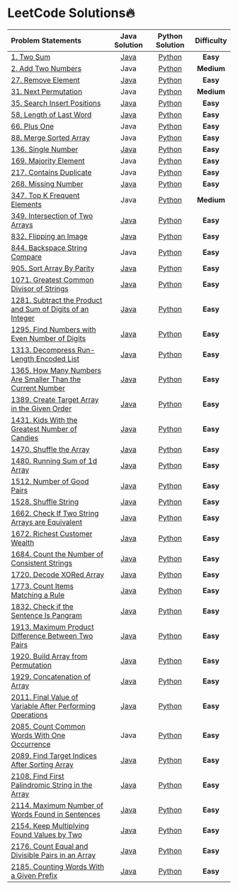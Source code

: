 # LeetCode Solutions🔥

|  Problem Statements  |  Java Solution  |  Python Solution  |  Difficulty  |
|:---------------------|:---------------:|:-----------------:|:------------:|
|  [1. Two Sum](https://leetcode.com/problems/two-sum/)  |  [Java](https://github.com/kishanrajput23/LeetCode-Solutions/blob/main/Java/1.java)  |  [Python](https://github.com/kishanrajput23/LeetCode-Solutions/blob/main/Python/01.py)  |  **Easy**  |
|  [2. Add Two Numbers](https://leetcode.com/problems/add-two-numbers/)  |  Java  |  [Python](https://github.com/kishanrajput23/LeetCode-Solutions/blob/main/Python/Add%20Two%20Numbers.py)  |  **Medium**  |
|  [27. Remove Element](https://leetcode.com/problems/remove-element/)  |  [Java](https://github.com/kishanrajput23/LeetCode-Solutions/blob/main/Java/27.java)  |  [Python](https://github.com/kishanrajput23/LeetCode-Solutions/blob/main/Python/27.py)  |  **Easy**  |
|  [31. Next Permutation](https://leetcode.com/problems/next-permutation)  |  Java  |  [Python](https://github.com/kishanrajput23/LeetCode-Solutions/blob/main/Python/31.py)  |  **Medium**  |
|  [35. Search Insert Positions](https://leetcode.com/problems/search-insert-position/)  |  [Java](https://github.com/kishanrajput23/LeetCode-Solutions/blob/main/Java/35.java)  |  [Python](https://github.com/kishanrajput23/LeetCode-Solutions/blob/main/Python/35.py)  |  **Easy**  |
|  [58. Length of Last Word](https://leetcode.com/problems/length-of-last-word/)  |  [Java](https://github.com/kishanrajput23/LeetCode-Solutions/blob/main/Java/58.java)  |  [Python](https://github.com/kishanrajput23/LeetCode-Solutions/blob/main/Python/Length%20of%20Last%20Word.py)  |  **Easy**  |
|  [66. Plus One](https://leetcode.com/problems/plus-one)  |  Java  |  [Python](https://github.com/kishanrajput23/LeetCode-Solutions/blob/main/Python/66.py)  |  **Easy**  |
|  [88. Merge Sorted Array](https://leetcode.com/problems/merge-sorted-array)  |  Java  |  [Python](https://github.com/kishanrajput23/LeetCode-Solutions/blob/main/Python/88.py)  |  **Easy**  |
|  [136. Single Number](https://leetcode.com/problems/single-number/)  |  [Java](https://github.com/kishanrajput23/LeetCode-Solutions/blob/main/Java/136.java)  |  [Python](https://github.com/kishanrajput23/LeetCode-Solutions/blob/main/Python/136.py)  |  **Easy**  |
|  [169. Majority Element](https://leetcode.com/problems/majority-element)  |  Java  |  [Python](https://github.com/kishanrajput23/LeetCode-Solutions/blob/main/Python/169.py)  |  **Easy**  |
|  [217. Contains Duplicate](https://leetcode.com/problems/contains-duplicate)  |  Java  |  [Python](https://github.com/kishanrajput23/LeetCode-Solutions/blob/main/Python/217.py)  |  **Easy**  |
|  [268. Missing Number](https://leetcode.com/problems/missing-number/)  |  [Java](https://github.com/kishanrajput23/LeetCode-Solutions/blob/main/Java/268.java)  |  [Python](https://github.com/kishanrajput23/LeetCode-Solutions/blob/main/Python/268.py)  |  **Easy**  |
|  [347. Top K Frequent Elements](https://leetcode.com/problems/top-k-frequent-elements)  |  Java  |  [Python](https://github.com/kishanrajput23/LeetCode-Solutions/blob/main/Python/347.py)  |  **Medium**  |
|  [349. Intersection of Two Arrays](https://leetcode.com/problems/intersection-of-two-arrays/)  |  [Java](https://github.com/kishanrajput23/LeetCode-Solutions/blob/main/Java/349.java)  |  [Python](https://github.com/kishanrajput23/LeetCode-Solutions/blob/main/Python/349.py)  |  **Easy**  |
|  [832. Flipping an Image](https://leetcode.com/problems/flipping-an-image/)  |  [Java](https://github.com/kishanrajput23/LeetCode-Solutions/blob/main/Java/832.java)  |  [Python](https://github.com/kishanrajput23/LeetCode-Solutions/blob/main/Python/832.py)  |  **Easy**  |
|  [844. Backspace String Compare](https://leetcode.com/problems/backspace-string-compare/)  |  Java  |  [Python](https://github.com/kishanrajput23/LeetCode-Solutions/blob/main/Python/844.py)  |  **Easy**  |
|  [905. Sort Array By Parity](https://leetcode.com/problems/sort-array-by-parity/)  |  [Java](https://github.com/kishanrajput23/LeetCode-Solutions/blob/main/Java/905.java)  |  [Python](https://github.com/kishanrajput23/LeetCode-Solutions/blob/main/Python/905.py)  |  **Easy**  |
|  [1071. Greatest Common Divisor of Strings](https://leetcode.com/problems/greatest-common-divisor-of-strings/)  |  [Java](https://github.com/kishanrajput23/LeetCode-Solutions/blob/main/Java/1071.java)  |  [Python](https://github.com/kishanrajput23/LeetCode-Solutions/blob/main/Python/1071.py)  |  **Easy**  |
|  [1281. Subtract the Product and Sum of Digits of an Integer](https://leetcode.com/problems/subtract-the-product-and-sum-of-digits-of-an-integer/)  |  [Java](https://github.com/kishanrajput23/LeetCode-Solutions/blob/main/Java/1281.Subtract_the_Product_and_Sum_of_Digits_of_an_Integer.java)  |  [Python](https://github.com/kishanrajput23/LeetCode-Solutions/blob/main/Python/1281.py)  |  **Easy**  |
|  [1295. Find Numbers with Even Number of Digits](https://leetcode.com/problems/find-numbers-with-even-number-of-digits/)  |  [Java](https://github.com/kishanrajput23/LeetCode-Solutions/blob/main/Java/1295.java)  |  [Python](https://github.com/kishanrajput23/LeetCode-Solutions/blob/main/Python/1295.py)  |  **Easy**  |
|  [1313. Decompress Run-Length Encoded List](https://leetcode.com/problems/decompress-run-length-encoded-list/)  |  [Java](https://github.com/kishanrajput23/LeetCode-Solutions/blob/main/Java/1313.java)  |  [Python](https://github.com/kishanrajput23/LeetCode-Solutions/blob/main/Python/1313.py)  |  **Easy**  |
|  [1365. How Many Numbers Are Smaller Than the Current Number](https://leetcode.com/problems/how-many-numbers-are-smaller-than-the-current-number/)  |  [Java](https://github.com/kishanrajput23/LeetCode-Solutions/blob/main/Java/1365.java)  |  [Python](https://github.com/kishanrajput23/LeetCode-Solutions/blob/main/Python/1365.py)  |  **Easy**  |
|  [1389. Create Target Array in the Given Order](https://leetcode.com/problems/create-target-array-in-the-given-order/)  |  [Java](https://github.com/kishanrajput23/LeetCode-Solutions/blob/main/Java/1389.java)  |  [Python](https://github.com/kishanrajput23/LeetCode-Solutions/blob/main/Python/1389.py)  |  **Easy**  |
|  [1431. Kids With the Greatest Number of Candies](https://leetcode.com/problems/kids-with-the-greatest-number-of-candies/)  |  [Java](https://github.com/kishanrajput23/LeetCode-Solutions/blob/main/Java/1431.java)  |  [Python](https://github.com/kishanrajput23/LeetCode-Solutions/blob/main/Python/1431.py)  |  **Easy**  |
|  [1470. Shuffle the Array](https://leetcode.com/problems/shuffle-the-array/)  |  [Java](https://github.com/kishanrajput23/LeetCode-Solutions/blob/main/Java/1470.java)  |  [Python](https://github.com/kishanrajput23/LeetCode-Solutions/blob/main/Python/1470.py)  |  **Easy**  |
|  [1480. Running Sum of 1d Array](https://leetcode.com/problems/running-sum-of-1d-array/)  |  [Java](https://github.com/kishanrajput23/LeetCode-Solutions/blob/main/Java/1480.java)  |  [Python](https://github.com/kishanrajput23/LeetCode-Solutions/blob/main/Python/1480.py)  |  **Easy**  |
|  [1512. Number of Good Pairs](https://leetcode.com/problems/number-of-good-pairs/)  |  [Java](https://github.com/kishanrajput23/LeetCode-Solutions/blob/main/Java/1512.java)  |  [Python](https://github.com/kishanrajput23/LeetCode-Solutions/blob/main/Python/1512.py)  |  **Easy**  |
|  [1528. Shuffle String](https://leetcode.com/problems/shuffle-string/)  |  [Java](https://github.com/kishanrajput23/LeetCode-Solutions/blob/main/Java/1528.java)  |  [Python](https://github.com/kishanrajput23/LeetCode-Solutions/blob/main/Python/1528.py)  |  **Easy**  |
|  [1662. Check If Two String Arrays are Equivalent](https://leetcode.com/problems/check-if-two-string-arrays-are-equivalent/)  |  [Java](https://github.com/kishanrajput23/LeetCode-Solutions/blob/main/Java/1662.java)  |  [Python](https://github.com/kishanrajput23/LeetCode-Solutions/blob/main/Python/1662.py)  |  **Easy**  |
|  [1672. Richest Customer Wealth](https://leetcode.com/problems/richest-customer-wealth/)  |  [Java](https://github.com/kishanrajput23/LeetCode-Solutions/blob/main/Java/1672.java)  |  [Python](https://github.com/kishanrajput23/LeetCode-Solutions/blob/main/Python/1672.py)  |  **Easy**  |
|  [1684. Count the Number of Consistent Strings](https://leetcode.com/problems/count-the-number-of-consistent-strings/)  |  [Java](https://github.com/kishanrajput23/LeetCode-Solutions/blob/main/Java/1684.java)  |  [Python](https://github.com/kishanrajput23/LeetCode-Solutions/blob/main/Python/1684.py)  |  **Easy**  |
|  [1720. Decode XORed Array](https://leetcode.com/problems/decode-xored-array/)  |  [Java](https://github.com/kishanrajput23/LeetCode-Solutions/blob/main/Java/1720.java)  |  [Python](https://github.com/kishanrajput23/LeetCode-Solutions/blob/main/Python/1720.py)  |  **Easy**  |
|  [1773. Count Items Matching a Rule](https://leetcode.com/problems/count-items-matching-a-rule/)  |  [Java](https://github.com/kishanrajput23/LeetCode-Solutions/blob/main/Java/1773.java)  |  [Python](https://github.com/kishanrajput23/LeetCode-Solutions/blob/main/Python/1773.py)  |  **Easy**  |
|  [1832. Check if the Sentence Is Pangram](https://leetcode.com/problems/check-if-the-sentence-is-pangram/)  |  [Java](https://github.com/kishanrajput23/LeetCode-Solutions/blob/main/Java/1832.java)  |  [Python](https://github.com/kishanrajput23/LeetCode-Solutions/blob/main/Python/1832.py)  |  **Easy**  |
|  [1913. Maximum Product Difference Between Two Pairs](https://leetcode.com/problems/maximum-product-difference-between-two-pairs/)  |  [Java](https://github.com/kishanrajput23/LeetCode-Solutions/blob/main/Java/1913.java)  |  [Python](https://github.com/kishanrajput23/LeetCode-Solutions/blob/main/Python/1913.py)  |  **Easy**  |
|  [1920. Build Array from Permutation](https://leetcode.com/problems/build-array-from-permutation/)  |  [Java](https://github.com/kishanrajput23/LeetCode-Solutions/blob/main/Java/1920.java)  |  [Python](https://github.com/kishanrajput23/LeetCode-Solutions/blob/main/Python/1920.py)  |  **Easy**  |
|  [1929. Concatenation of Array](https://leetcode.com/problems/concatenation-of-array/)  |  [Java](https://github.com/kishanrajput23/LeetCode-Solutions/blob/main/Java/1929.java)  |  [Python](https://github.com/kishanrajput23/LeetCode-Solutions/blob/main/Python/1929.py)  |  **Easy**  |
|  [2011. Final Value of Variable After Performing Operations](https://leetcode.com/problems/final-value-of-variable-after-performing-operations/)  |  [Java](https://github.com/kishanrajput23/LeetCode-Solutions/blob/main/Java/2011.java)  |  [Python](https://github.com/kishanrajput23/LeetCode-Solutions/blob/main/Python/2011.py)  |  **Easy**  |
|  [2085. Count Common Words With One Occurrence](https://leetcode.com/problems/count-common-words-with-one-occurrence/)  |  Java  |  [Python](https://github.com/kishanrajput23/LeetCode-Solutions/blob/main/Python/2085.py)  |  **Easy**  |
|  [2089. Find Target Indices After Sorting Array](https://leetcode.com/problems/find-target-indices-after-sorting-array/)  |  [Java](https://github.com/kishanrajput23/LeetCode-Solutions/blob/main/Java/2089.java)  |  [Python](https://github.com/kishanrajput23/LeetCode-Solutions/blob/main/Python/2089.py)  |  **Easy**  |
|  [2108. Find First Palindromic String in the Array](https://leetcode.com/problems/find-first-palindromic-string-in-the-array/)  |  [Java](https://github.com/kishanrajput23/LeetCode-Solutions/blob/main/Java/2108.java)  |  [Python](https://github.com/kishanrajput23/LeetCode-Solutions/blob/main/Python/2108.py)  |  **Easy**  |
|  [2114. Maximum Number of Words Found in Sentences](https://leetcode.com/problems/maximum-number-of-words-found-in-sentences/)  |  [Java](https://github.com/kishanrajput23/LeetCode-Solutions/blob/main/Java/2114.java)  |  [Python](https://github.com/kishanrajput23/LeetCode-Solutions/blob/main/Python/2114.py)  |  **Easy**  |
|  [2154. Keep Multiplying Found Values by Two](https://leetcode.com/problems/keep-multiplying-found-values-by-two/)  |  [Java](https://github.com/kishanrajput23/LeetCode-Solutions/blob/main/Java/2154.java)  |  [Python](https://github.com/kishanrajput23/LeetCode-Solutions/blob/main/Python/2154.py)  |  **Easy**  |
|  [2176. Count Equal and Divisible Pairs in an Array](https://leetcode.com/problems/count-equal-and-divisible-pairs-in-an-array/)  |  [Java](https://github.com/kishanrajput23/LeetCode-Solutions/blob/main/Java/2176.java)  |  [Python](https://github.com/kishanrajput23/LeetCode-Solutions/blob/main/Python/2176.py)  |  **Easy**  |
|  [2185. Counting Words With a Given Prefix](https://leetcode.com/problems/counting-words-with-a-given-prefix/)  |  [Java](https://github.com/kishanrajput23/LeetCode-Solutions/blob/main/Java/2185.java)  |  [Python](https://github.com/kishanrajput23/LeetCode-Solutions/blob/main/Python/2185.py)  |  **Easy**  |




